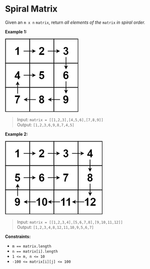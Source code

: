 # Spiral Matrix

Given an `m x n` `matrix`, return *all elements of the* `matrix` *in spiral order.*

**Example 1:**

![Spiral Example 1](img/spiral1.jpg)

> Input: `matrix = [[1,2,3],[4,5,6],[7,8,9]]`  
> Output: `[1,2,3,6,9,8,7,4,5]`

**Example 2:**

![Spiral Example 2](img/spiral2.jpg)

> Input: `matrix = [[1,2,3,4],[5,6,7,8],[9,10,11,12]]`  
> Output: `[1,2,3,4,8,12,11,10,9,5,6,7]`

**Constraints:**

* `m == matrix.length`
* `n == matrix[i].length`
* `1 <= m, n <= 10`
* `-100 <= matrix[i][j] <= 100`
